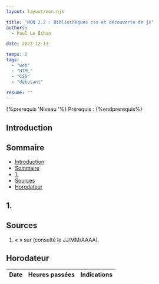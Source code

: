```yaml
---
layout: layout/mon.njk

title: "MON 2.2 : Bibliothèques css et découverte de js"
authors:
  - Paul Le Bihan

date: 2023-12-13

temps: 2
tags:
  - "web"
  - "HTML"
  - "CSS"
  - "débutant"

résumé: ""
---
```


{%prerequis 'Niveau <!--insérer le niveau : débutant, ...-->'%}
Prérequis : <!--insérer les prérequis : aucun, html, css,...-->
{%endprerequis%}

<div id="introduction"></div>

## Introduction

<div id="sommaire"></div>

## Sommaire

- [Introduction](#introduction)
- [Sommaire](#sommaire)
- [1.](#1)
- [Sources](#sources)
- [Horodateur](#horodateur)

<div id=""></div>

## 1. 

<div id="sources"></div>

## Sources

<div id=""></div>

1. « []() » sur  (consulté le JJ/MM/AAAA). 

<div id="horodateur"></div>

## Horodateur 
| Date | Heures passées | Indications | 
| -------- | -------- |-------- |